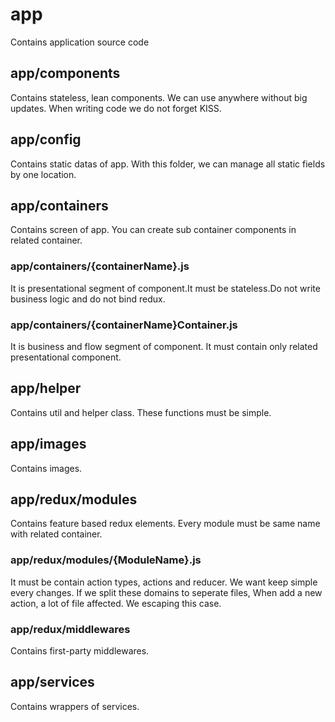 # app

Contains application source code


## app/components

Contains stateless, lean components. We can use anywhere without big updates. When writing code we do not forget KISS.


## app/config

Contains static datas of app. With this folder, we can manage all static fields by one location.


## app/containers

Contains screen of app. You can create sub container components in related container.


### app/containers/{containerName}.js

It is presentational segment of component.It must be stateless.Do not write business logic and do not bind redux.


### app/containers/{containerName}Container.js

It is business and flow segment of component. It must contain only related presentational component. 


## app/helper

Contains util and helper class. These functions must be simple. 


## app/images

Contains images.


## app/redux/modules

Contains feature based redux elements. Every module must be same name with related container.


### app/redux/modules/{ModuleName}.js

It must be contain action types, actions and reducer. We want keep simple every changes. 
If we split these domains to seperate files, When add a new action, a lot of file affected. We escaping this case.


### app/redux/middlewares

Contains first-party middlewares.


## app/services

Contains wrappers of services.
